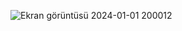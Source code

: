 ![Ekran görüntüsü 2024-01-01 200012](https://github.com/gizemkklu/MusicLessonsWebSite/assets/109631588/2213c181-190e-45d5-9a6d-d4d5d9a94f71)
